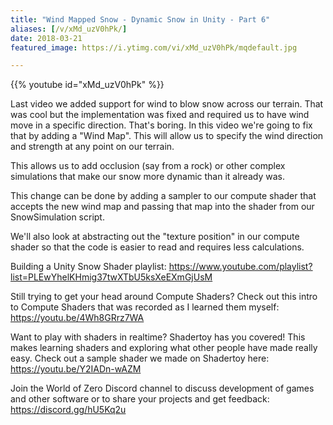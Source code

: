 ```yaml
---
title: "Wind Mapped Snow - Dynamic Snow in Unity - Part 6"
aliases: [/v/xMd_uzV0hPk/]
date: 2018-03-21
featured_image: https://i.ytimg.com/vi/xMd_uzV0hPk/mqdefault.jpg

---
```


{{% youtube id="xMd_uzV0hPk" %}}

Last video we added support for wind to blow snow across our terrain. That was cool but the implementation was fixed and required us to have wind move in a specific direction. That's boring. In this video we're going to fix that by adding a "Wind Map". This will allow us to specify the wind direction and strength at any point on our terrain.

This allows us to add occlusion (say from a rock) or other complex simulations that make our snow more dynamic than it already was.

This change can be done by adding a sampler to our compute shader that accepts the new wind map and passing that map into the shader from our SnowSimulation script.

We'll also look at abstracting out the "texture position" in our compute shader so that the code is easier to read and requires less calculations.

Building a Unity Snow Shader playlist: https://www.youtube.com/playlist?list=PLEwYhelKHmig37twXTbU5ksXeEXmGjUsM

Still trying to get your head around Compute Shaders? Check out this intro to Compute Shaders that was recorded as I learned them myself: https://youtu.be/4Wh8GRrz7WA

Want to play with shaders in realtime? Shadertoy has you covered! This makes learning shaders and exploring what other people have made really easy. Check out a sample shader we made on Shadertoy here: https://youtu.be/Y2IADn-wAZM

Join the World of Zero Discord channel to discuss development of games and other software or to share your projects and get feedback: https://discord.gg/hU5Kq2u